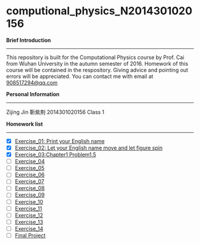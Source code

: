# computional_physics_N2014301020156

**Brief Introduction**

----------
This repository is built for the Computational Physics course by Prof. Cai from Wuhan University in the autumn semester of 2016. Homework of this course will be contained in the respository. Giving advice and pointing out errors will be appreciated. You can contact me with email at 908517294@qq.com



**Personal Information**

----------
Zijing Jin 靳紫荆
2014301020156
Class 1



**Homework list**

----------

 - [x] [Exercise_01: Print your English name](https://github.com/Cricy97/compuational_physics_N2014301020156/blob/master/Exercise_01)
 - [x] [Exercise_02: Let your English name move and let figure spin](https://www.zybuluo.com/Cricy97/note/512154)
 - [x] [Exercise_03:Chapter1 Problem1.5](https://www.zybuluo.com/Cricy97/note/525299)
 - [ ] [Exercise_04](https://www.zybuluo.com/Cricy97/note/533070)
 - [ ] [Exercise_05](https://github.com/Cricy97/computional_physics_N2014301020156/blob/master/Exercise_05)
 - [ ] [Exercise_06](https://github.com/Cricy97/computional_physics_N2014301020156/blob/master/Exercise_06)
 - [ ] [Exercise_07](https://github.com/Cricy97/computional_physics_N2014301020156/blob/master/Exercise_07)
 - [ ] [Exercise_08](https://github.com/Cricy97/computional_physics_N2014301020156/blob/master/Exercise_08)
 - [ ] [Exercise_09](https://github.com/Cricy97/computional_physics_N2014301020156/blob/master/Exercise_09)
 - [ ] [Exercise_10](https://github.com/Cricy97/computional_physics_N2014301020156/blob/master/Exercise_10)
 - [ ] [Exercise_11](https://github.com/Cricy97/computional_physics_N2014301020156/blob/master/Exercise_11)
 - [ ] [Exercise_12](https://github.com/Cricy97/computional_physics_N2014301020156/blob/master/Exercise_12)
 - [ ] [Exercise_13](https://github.com/Cricy97/computional_physics_N2014301020156/blob/master/Exercise_13)
 - [ ] [Exercise_14](https://github.com/Cricy97/computional_physics_N2014301020156/blob/master/Exercise_14)
 - [ ] [Final Project](https://github.com/Cricy97/computional_physics_N2014301020156/blob/master/Final%20Project)
